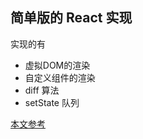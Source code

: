 ## 简单版的 React 实现
实现的有
- 虚拟DOM的渲染
- 自定义组件的渲染
- diff 算法
- setState 队列

[本文参考](https://juejin.im/post/5ad81c24f265da504c168c85)